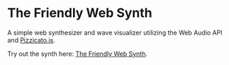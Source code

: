 # The Friendly Web Synth

A simple web synthesizer and wave visualizer utilizing the Web Audio API and <a href="https://alemangui.github.io/pizzicato/" target="_blank">Pizzicato.js</a>.

Try out the synth here: <a href="https://thefriendlywebsynth.com" target="_blank">The Friendly Web Synth</a>.
